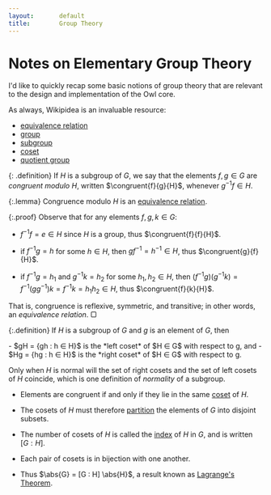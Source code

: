 ```yaml
---
layout:       default
title:        Group Theory
---
```


# Notes on Elementary Group Theory
 
I'd like to quickly recap some basic notions of group theory that are relevant to the design and implementation of the Owl core. 

As always, Wikipidea is an invaluable resource:
- [equivalence relation](https://en.wikipedia.org/wiki/Equivalence_relation)
- [group](https://en.wikipedia.org/wiki/Group_(mathematics))
- [subgroup](https://en.wikipedia.org/wiki/Subgroup_(mathematics))
- [coset](https://en.wikipedia.org/wiki/Coset)
- [quotient group](https://en.wikipedia.org/wiki/Quotient_group)


{: .definition}
If $H$ is a subgroup of $G$, we say that the elements $f, g ∈ G$ are *congruent modulo H*, written $\congruent{f}{g}{H}$, whenever $g^{-1} f ∈ H$.   


{:.lemma}
Congruence modulo $H$ is an [equivalence relation](https://en.wikipedia.org/wiki/Equivalence_relation).


{:.proof}
Observe that for any elements $f,g,k ∈ G$:

- $f^{-1} f = e ∈ H$ since $H$ is a group, thus $\congruent{f}{f}{H}$.

- if $f^{-1} g = h$ for some $h ∈ H$, then $g f^{-1} = h^{-1} ∈ H$, thus $\congruent{g}{f}{H}$.

- if $f^{-1} g = h_1$ and $g^{-1} k = h_2$ for some $h_1, h_2 ∈ H$, then ($f^{-1}g)(g^{-1} k) = f^{-1} (g g^{-1}) k = f^{-1} k = h_1 h_2 ∈ H$, thus $\congruent{f}{k}{H}$.

That is, congruence is reflexive, symmetric, and transitive; in other words, an *equivalence relation*. ▢


{:.definition}
If $H$ is a subgroup of $G$ and $g$ is an element of $G$, then
<div class="nobullet"></div>
- $gH = {gh : h ∈ H}$ is the *left coset* of $H ∈ G$ with respect to g, and
- $Hg = {hg : h ∈ H}$ is the *right coset* of $H ∈ G$ with respect to g.

Only when $H$ is normal will the set of right cosets and the set of left cosets of $H$ coincide, which is one definition of $normality$ of a subgroup. 

- Elements are congruent if and only if they lie in the same [coset](https://en.wikipedia.org/wiki/Coset) of $H$.

- The cosets of $H$ must therefore [partition](https://en.wikipedia.org/wiki/Partition_of_a_set) the elements of $G$ into disjoint subsets. 

- The number of cosets of $H$ is called the [index](https://en.wikipedia.org/wiki/Index_of_a_subgroup) of $H$ in $G$, and is written 
$[G : H]$.

- Each pair of cosets is in bijection with one another.

- Thus $\abs{G} = [G : H] \abs{H}$, a result known as [Lagrange's Theorem](https://en.wikipedia.org/wiki/Lagrange%27s_theorem_(group_theory)). 
